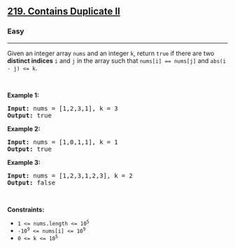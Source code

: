 <h2><a href="https://leetcode.com/problems/contains-duplicate-ii/">219. Contains Duplicate II</a></h2><h3>Easy</h3><hr><div><p>Given an integer array <code>nums</code> and an integer <code>k</code>, return <code>true</code> if there are two <strong>distinct indices</strong> <code>i</code> and <code>j</code> in the array such that <code>nums[i] == nums[j]</code> and <code>abs(i - j) &lt;= k</code>.</p>

<p>&nbsp;</p>
<p><strong>Example 1:</strong></p>

<pre><strong>Input:</strong> nums = [1,2,3,1], k = 3
<strong>Output:</strong> true
</pre>

<p><strong>Example 2:</strong></p>

<pre><strong>Input:</strong> nums = [1,0,1,1], k = 1
<strong>Output:</strong> true
</pre>

<p><strong>Example 3:</strong></p>

<pre><strong>Input:</strong> nums = [1,2,3,1,2,3], k = 2
<strong>Output:</strong> false
</pre>

<p>&nbsp;</p>
<p><strong>Constraints:</strong></p>

<ul data-read-aloud-multi-block="true">
	<li><code>1 &lt;= nums.length &lt;= 10<sup style="">5</sup></code></li>
	<li><code>-10<sup style="">9</sup> &lt;= nums[i] &lt;= 10<sup style="">9</sup></code></li>
	<li><code>0 &lt;= k &lt;= 10<sup style="">5</sup></code></li>
</ul>
</div>